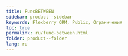 ```yaml
---
title: FuncBETWEEN
sidebar: product--sidebar
keywords: Flexberry ORM, Public, Ограничения
toc: true
permalink: ru/func-between.html
folder: product--folder
lang: ru
---
```


